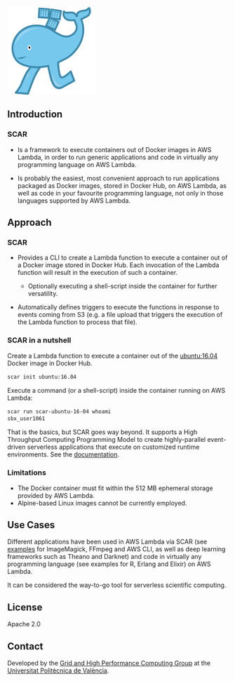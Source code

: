 ![SCAR](images/scar-200x200-transparent.png?raw=true)

## Introduction

### SCAR

* Is a framework to execute containers out of Docker images in AWS Lambda, in order to run generic applications and code in virtually any programming language on AWS Lambda.

* Is probably the easiest, most convenient approach to run applications packaged as Docker images, stored in Docker Hub, on AWS Lambda, as well as code in your favourite programming language, not only in those languages supported by AWS Lambda.

## Approach

### SCAR 

* Provides a CLI to create a Lambda function to execute a container out of a Docker image stored in Docker Hub. Each invocation of the Lambda function will result in the execution of such a container.
  * Optionally executing a shell-script inside the container for further versatility.

* Automatically defines triggers to execute the functions in response to events coming from S3 (e.g. a file upload that triggers the execution of the Lambda function to process that file).

### SCAR in a nutshell

Create a Lambda function to execute a container out of the [ubuntu:16.04](https://hub.docker.com/r/library/ubuntu/tags/16.04/) Docker image in Docker Hub.

```sh
scar init ubuntu:16.04
```

Execute a command (or a shell-script) inside the container running on AWS Lambda:

```sh
scar run scar-ubuntu-16-04 whoami
sbx_user1061
```

That is the basics, but SCAR goes way beyond. It supports a High Throughput Computing Programming Model to create highly-parallel event-driven serverless applications that execute on customized runtime environments. See the [documentation](https://github.com/grycap/scar).

### Limitations

* The Docker container must fit within the 512 MB ephemeral storage provided by AWS Lambda.
* Alpine-based Linux images cannot be currently employed.

## Use Cases

Different applications have been used in AWS Lambda via SCAR (see [examples](https://github.com/grycap/scar/tree/master/examples/README.md) for ImageMagick, FFmpeg and AWS CLI, as well as deep learning frameworks such as Theano and Darknet) and code in virtually any programming language (see examples for R, Erlang and Elixir) on AWS Lambda.

It can be considered the way-to-go tool for serverless scientific computing.

## License

Apache 2.0 

## Contact
Developed by the [Grid and High Performance Computing Group](https://github.com/grycap) at the [Universitat Politècnica de València](http://www.upv.es).



